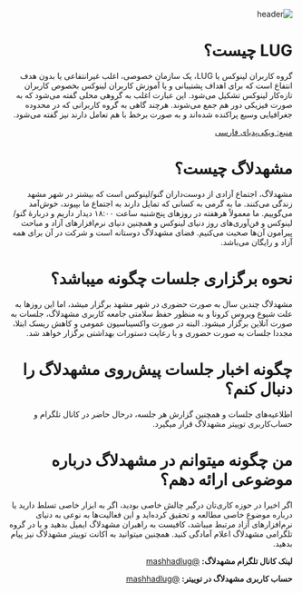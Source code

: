 <div dir='rtl'>
  
![header](https://user-images.githubusercontent.com/21690865/120607439-675fba80-c465-11eb-8b57-891495c01d66.jpeg)

# LUG چیست؟

گروه کاربران لینوکس یا LUG، یک سازمان خصوصی، اغلب غیرانتفاعی یا بدون هدف انتفاع است که برای اهداف پشتیبانی و یا آموزش کاربران لینوکس بخصوص کاربران تازه‌کار لینوکس تشکیل می‌شود. این عبارت اغلب به گروهی محلی گفته می‌شود که به صورت فیزیکی دور هم جمع می‌شوند. هرچند گاهی به گروه کاربرانی که در محدوده جغرافیایی وسیع پراکنده شده‌اند و به صورت برخط با هم تعامل دارند نیز گفته می‌شود.
  
[منبع: ویکی‌پدیای فارسی](https://fa.wikipedia.org/wiki/%DA%AF%D8%B1%D9%88%D9%87_%DA%A9%D8%A7%D8%B1%D8%A8%D8%B1%D8%A7%D9%86_%D9%84%DB%8C%D9%86%D9%88%DA%A9%D8%B3)                 

# مشهدلاگ چیست؟

مشهد‌لاگ،  اجتماع آزادی از دوست‌داران گنو/لینوکس است که بیشتر در شهر مشهد زندگی می‌کنند. ما به گرمی به کسانی که تمایل دارند به اجتماع ما بپیوند، خوش‌آمد می‌گوییم. ما معمولاً هرهفته در روزهای پنج‌شنبه ساعت ۱۸:۰۰ دیدار داریم و دربارهٔ گنو/لینوکس و فن‌آوری‌های روز دنیای لینوکس و همچنین دنیای نرم‌افزارهای آزاد و مباحث پیرامون‌ آن‌ها صحبت می‌کنیم. فضای مشهدلاگ دوستانه است و شرکت در آن برای همه آزاد و رایگان می‌باشد.                    

# نحوه برگزاری جلسات چگونه میباشد؟
 
مشهدلاگ چندین سال به صورت حضوری در شهر مشهد برگزار میشد، اما این روزها به علت شیوع ویروس کرونا و به منظور حفظ سلامتی جامعه کاربری مشهد‌لاگ، جلسات به صورت آنلاین برگزار میشود. البته در صورت واکسیناسیون عمومی و کاهش ریسک ابتلا، مجددا جلسات به صورت حضوری و با رعایت دستورات بهداشتی برگزار خواهد شد. 

# چگونه اخبار جلسات پیش‌روی مشهدلاگ را دنبال کنم؟

اطلاعیه‌های جلسات و همچنین گزارش هر جلسه، درحال حاضر در کانال تلگرام و حساب‌کاربری توییتر مشهد‌لاگ قرار میگیرد.

# من چگونه میتوانم در مشهد‌لاگ درباره موضوعی ارائه دهم؟

اگر اخیرا در حوزه کاری‌تان درگیر چالش خاصی بودید، اگر به ابزار خاصی تسلط دارید یا درباره موضوع خاصی مطالعه و تحقیق کرده‌اید و این فعالیت‌ها به نوعی به دنیای نرم‌افزارهای آزاد مرتبط میباشد، کافیست به راهبران مشهد‌لاگ ایمیل بدهید و یا در گروه تلگرامی مشهد‌لاگ اعلام آمادگی کنید. همچنین میتوانید به اکانت توییتر مشهدلاگ نیز پیام بدهید.

**لینک کانال تلگرام مشهدلاگ:** [@mashhadlug](https://t.me/mashhadlug/)

**حساب کاربری مشهد‌لاگ در توییتر:** [@mashhadlug](https://twitter.com/mashhadlug)

</div>
